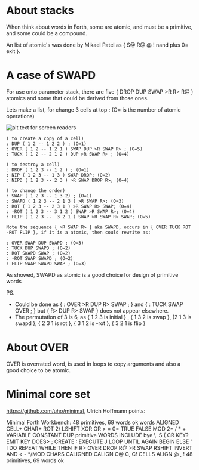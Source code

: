 # About stacks

When think about words in Forth, some are atomic, and must be a primitive, and some could be a compound. 

An list of atomic's was done by  Mikael Patel as { S@ R@  @ ! nand plus 0= exit }.


# A case of SWAPD

For use onto parameter stack, there are five { DROP DUP SWAP >R R> R@ } atomics and some that could be derived from those ones.

Lets make a list, for change 3 cells at top :
(O= is the number of atomic operations)

![alt text for screen readers](/path/to/image.png "Text to show on mouseover")
```
( to create a copy of a cell)
: DUP ( 1 2 -- 1 2 2 ) ; (O=1)
: OVER ( 1 2 -- 1 2 1 ) SWAP DUP >R SWAP R> ; (O=5)
: TUCK ( 1 2 -- 2 1 2 ) DUP >R SWAP R> ; (O=4)

( to destroy a cell)
: DROP ( 1 2 3 -- 1 2 ) ; (O=1)
: NIP ( 1 2 3 -- 1 3 ) SWAP DROP; (O=2)
: NIPD ( 1 2 3 -- 2 3 ) >R SWAP DROP R>; (O=4) 

( to change the order)
: SWAP ( 1 2 3 -- 1 3 2) ; (O=1)
: SWAPD ( 1 2 3 -- 2 1 3 ) >R SWAP R>; (O=3)
: ROT ( 1 2 3 -- 2 3 1 ) >R SWAP R> SWAP; (O=4)
: -ROT ( 1 2 3 -- 3 1 2 ) SWAP >R SWAP R>; (O=4)
: FLIP ( 1 2 3 --  3 2 1 ) SWAP >R SWAP R> SWAP; (O=5)

Note the sequence { >R SWAP R> } aka SWAPD, occurs in { OVER TUCK ROT -ROT FLIP }, if it is a atomic, then could rewrite as:

: OVER SWAP DUP SWAPD ; (O=3)
: TUCK DUP SWAPD ; (O=2)
: ROT SWAPD SWAP ; (O=2)
: -ROT SWAP SWAPD ; (O=2)
: FLIP SWAP SWAPD SWAP ; (O=3)

```
As showed, SWAPD as atomic is a good choice for design of primitive words


PS. 
- Could be done as { : OVER >R DUP R> SWAP ; } and { : TUCK SWAP OVER ; } but { R> DUP R> SWAP } does not appear elsewhere.
- The permutation of 3 is 6, as { 1 2 3 is initial } , { 1 3 2 is swap }, (2 1 3 is swapd }, { 2 3 1 is rot }, { 3 1 2 is -rot }, { 3 2 1 is flip }

# About OVER

OVER is overrated word, is used in loops to copy arguments and also a good choice to be atomic.


# Minimal core set

https://github.com/uho/minimal, Ulrich Hoffmann points:

Minimal Forth Workbench: 48 primitives, 69 words
 ok
words ALIGNED CELL+ CHAR+ ROT 2/ LSHIFT XOR OR > = 0= TRUE FALSE MOD 2* / * + VARIABLE 
CONSTANT DUP primitive WORDS INCLUDE bye \ .S ( CR KEY? EMIT KEY DOES> ; CREATE : 
EXECUTE J LOOP UNTIL AGAIN BEGIN ELSE ' I DO REPEAT WHILE THEN IF R> OVER DROP R@ >R 
SWAP RSHIFT INVERT AND < - */MOD CHARS CALIGNED CALIGN C@ C, C! CELLS ALIGN @ , ! 
48 primitives, 69 words ok
